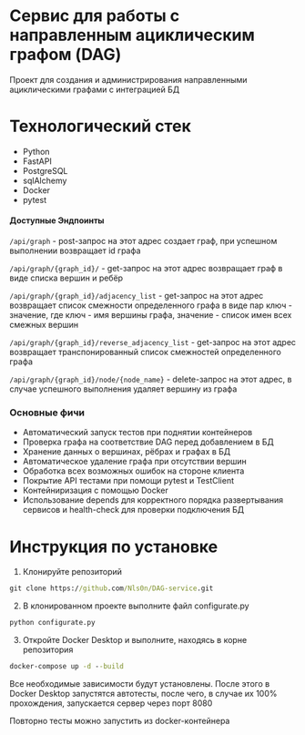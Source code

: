 # Сервис для работы с направленным ациклическим графом (DAG)

Проект для создания и администрирования направленными ациклическими графами с интеграцией БД 
# Технологический стек
- Python 
- FastAPI
- PostgreSQL
- sqlAlchemy
- Docker
- pytest
#### Доступные Эндпоинты
`/api/graph` - post-запрос на этот адрес создает граф, при  успешном выполнении возвращает id графа

`/api/graph/{graph_id}/` - get-запрос на этот адрес возвращает граф в виде списка вершин и ребёр

`/api/graph/{graph_id}/adjacency_list` - get-запрос на этот адрес возвращает список смежности определенного графа в виде пар ключ - значение, где ключ - имя вершины графа, значение - список имен всех смежных вершин

`/api/graph/{graph_id}/reverse_adjacency_list` - get-запрос на этот адрес возвращает транспонированный список смежностей определенного графа

`/api/graph/{graph_id}/node/{node_name}` - delete-запрос на этот адрес, в случае успешного выполнения удаляет вершину из графа 

### Основные фичи
- Автоматический запуск тестов при поднятии контейнеров
- Проверка графа на соответствие DAG перед добавлением в БД
- Хранение данных о вершинах, рёбрах и графах в БД
- Автоматическое удаление графа при отсутствии вершин
- Обработка всех возможных ошибок на стороне клиента
- Покрытие API тестами при помощи pytest и TestClient
- Контейниризация с помощью Docker
- Использование depends для корректного порядка развертывания сервисов и health-check для проверки подключения БД


# Инструкция по установке
1. Клонируйте репозиторий
``` cmd
git clone https://github.com/Nls0n/DAG-service.git
```
2. В клонированном проекте выполните файл configurate.py
``` cmd
python configurate.py
```
3. Откройте Docker Desktop и выполните, находясь в корне репозитория
``` cmd
docker-compose up -d --build
```
Все необходимые зависимости будут установлены.
После этого в Docker Desktop запустятся автотесты, после чего, в случае их 100% прохождения, запускается сервер через порт 8080

Повторно тесты можно запустить из docker-контейнера


